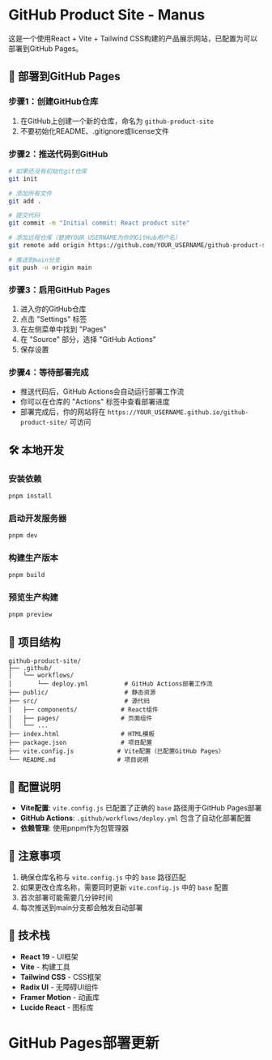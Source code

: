 # GitHub Product Site - Manus

这是一个使用React + Vite + Tailwind CSS构建的产品展示网站，已配置为可以部署到GitHub Pages。

## 🚀 部署到GitHub Pages

### 步骤1：创建GitHub仓库
1. 在GitHub上创建一个新的仓库，命名为 `github-product-site`
2. 不要初始化README、.gitignore或license文件

### 步骤2：推送代码到GitHub
```bash
# 如果还没有初始化git仓库
git init

# 添加所有文件
git add .

# 提交代码
git commit -m "Initial commit: React product site"

# 添加远程仓库（替换YOUR_USERNAME为你的GitHub用户名）
git remote add origin https://github.com/YOUR_USERNAME/github-product-site.git

# 推送到main分支
git push -u origin main
```

### 步骤3：启用GitHub Pages
1. 进入你的GitHub仓库
2. 点击 "Settings" 标签
3. 在左侧菜单中找到 "Pages"
4. 在 "Source" 部分，选择 "GitHub Actions"
5. 保存设置

### 步骤4：等待部署完成
- 推送代码后，GitHub Actions会自动运行部署工作流
- 你可以在仓库的 "Actions" 标签中查看部署进度
- 部署完成后，你的网站将在 `https://YOUR_USERNAME.github.io/github-product-site/` 可访问

## 🛠️ 本地开发

### 安装依赖
```bash
pnpm install
```

### 启动开发服务器
```bash
pnpm dev
```

### 构建生产版本
```bash
pnpm build
```

### 预览生产构建
```bash
pnpm preview
```

## 📁 项目结构

```
github-product-site/
├── .github/
│   └── workflows/
│       └── deploy.yml          # GitHub Actions部署工作流
├── public/                     # 静态资源
├── src/                        # 源代码
│   ├── components/            # React组件
│   ├── pages/                 # 页面组件
│   └── ...
├── index.html                 # HTML模板
├── package.json               # 项目配置
├── vite.config.js            # Vite配置（已配置GitHub Pages）
└── README.md                 # 项目说明
```

## 🔧 配置说明

- **Vite配置**: `vite.config.js` 已配置了正确的 `base` 路径用于GitHub Pages部署
- **GitHub Actions**: `.github/workflows/deploy.yml` 包含了自动化部署配置
- **依赖管理**: 使用pnpm作为包管理器

## 📝 注意事项

1. 确保仓库名称与 `vite.config.js` 中的 `base` 路径匹配
2. 如果更改仓库名称，需要同时更新 `vite.config.js` 中的 `base` 配置
3. 首次部署可能需要几分钟时间
4. 每次推送到main分支都会触发自动部署

## 🎨 技术栈

- **React 19** - UI框架
- **Vite** - 构建工具
- **Tailwind CSS** - CSS框架
- **Radix UI** - 无障碍UI组件
- **Framer Motion** - 动画库
- **Lucide React** - 图标库

# GitHub Pages部署更新
